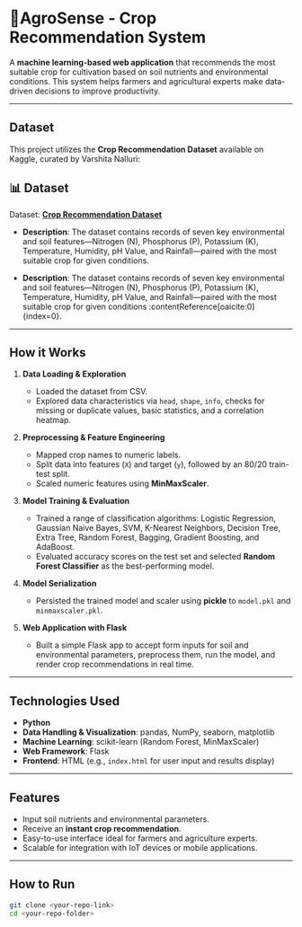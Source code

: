 # 🌱AgroSense - Crop Recommendation System

A **machine learning-based web application** that recommends the most suitable crop for cultivation based on soil nutrients and environmental conditions. This system helps farmers and agricultural experts make data-driven decisions to improve productivity.

---

##  Dataset

This project utilizes the **Crop Recommendation Dataset** available on Kaggle, curated by Varshita Nalluri:

## 📊 Dataset  

Dataset: [**Crop Recommendation Dataset**](https://www.kaggle.com/datasets/varshitanalluri/crop-recommendation-dataset)  

- **Description**: The dataset contains records of seven key environmental and soil features—Nitrogen (N), Phosphorus (P), Potassium (K), Temperature, Humidity, pH Value, and Rainfall—paired with the most suitable crop for given conditions.

- **Description**: The dataset contains records of seven key environmental and soil features—Nitrogen (N), Phosphorus (P), Potassium (K), Temperature, Humidity, pH Value, and Rainfall—paired with the most suitable crop for given conditions :contentReference[oaicite:0]{index=0}.

---

##  How it Works

1. **Data Loading & Exploration**  
   - Loaded the dataset from CSV.  
   - Explored data characteristics via `head`, `shape`, `info`, checks for missing or duplicate values, basic statistics, and a correlation heatmap.

2. **Preprocessing & Feature Engineering**  
   - Mapped crop names to numeric labels.  
   - Split data into features (`X`) and target (`y`), followed by an 80/20 train-test split.  
   - Scaled numeric features using **MinMaxScaler**.

3. **Model Training & Evaluation**  
   - Trained a range of classification algorithms: Logistic Regression, Gaussian Naive Bayes, SVM, K-Nearest Neighbors, Decision Tree, Extra Tree, Random Forest, Bagging, Gradient Boosting, and AdaBoost.  
   - Evaluated accuracy scores on the test set and selected **Random Forest Classifier** as the best-performing model.

4. **Model Serialization**  
   - Persisted the trained model and scaler using **pickle** to `model.pkl` and `minmaxscaler.pkl`.

5. **Web Application with Flask**  
   - Built a simple Flask app to accept form inputs for soil and environmental parameters, preprocess them, run the model, and render crop recommendations in real time.

---

##  Technologies Used

- **Python**  
- **Data Handling & Visualization**: pandas, NumPy, seaborn, matplotlib  
- **Machine Learning**: scikit-learn (Random Forest, MinMaxScaler)  
- **Web Framework**: Flask  
- **Frontend**: HTML (e.g., `index.html` for user input and results display)

---

##  Features

- Input soil nutrients and environmental parameters.  
- Receive an **instant crop recommendation**.  
- Easy-to-use interface ideal for farmers and agriculture experts.  
- Scalable for integration with IoT devices or mobile applications.

---

##  How to Run

```bash
git clone <your-repo-link>
cd <your-repo-folder>
